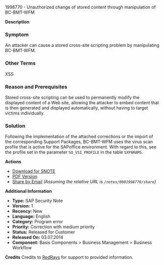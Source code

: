 1998770 - Unauthorized change of stored content through manipulation of BC-BMT-WFM

**Description**

### Symptom
An attacker can cause a stored cross-site scripting problem by manipulating BC-BMT-WFM.

### Other Terms
XSS

### Reason and Prerequisites
Stored cross-site scripting can be used to permanently modify the displayed content of a Web site, allowing the attacker to embed content that is then generated and displayed automatically, without having to target victims individually.

### Solution
Following the implementation of the attached corrections or the import of the corresponding Support Packages, BC-BMT-WFM uses the virus scan profile that is active for the SAPoffice environment. With regard to this, see the profile set in the parameter `SO_VSI_PROFILE` in the table `SXPARAMS`.

**Actions**
- [Download for SNOTE](https://notesdownloads.sap.com/note/0040000011798562017)
- [PDF Version](https://userapps.support.sap.com/sap/support/sfm/notes/print/0001998770?language=en-US&token=7F86ADC60C046F754386D3DACD5BFAE0)
- [Share by Email](https://me.sap.com/support/notes/0001998770/share) *(Assuming the relative URL is `/notes/0001998770/share`)*

**Additional Information**
- **Type:** SAP Security Note
- **Version:** 1
- **Recency:** New
- **Language:** English
- **Category:** Program error
- **Priority:** Correction with medium priority
- **Status:** Released for Customer
- **Released On:** 03.07.2014
- **Component:** Basis Components > Business Management > Business Workflow

**Credits**
Credits to [RedRays](https://redrays.io) for support to provided information.
